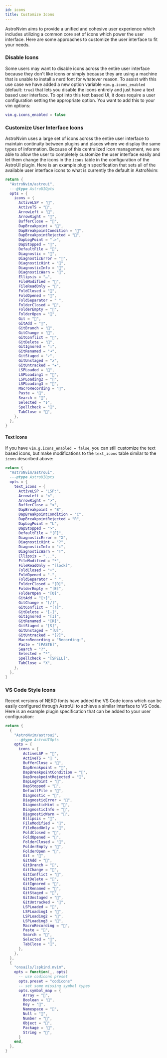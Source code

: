 ```yaml
---
id: icons
title: Customize Icons
---
```


AstroNvim aims to provide a unified and cohesive user experience which includes utilizing a common core set of icons which power the user interface. Here are some approaches to customize the user interface to fit your needs.

### Disable Icons

Some users may want to disable icons across the entire user interface because they don't like icons or simply because they are using a machine that is unable to install a nerd font for whatever reason. To assist with this use case we have added a new option variable `vim.g.icons_enabled` (default: `true`) that lets you disable the icons entirely and just have a text based user interface. To opt into this text based UI, it does require a user configuration setting the appropriate option. You want to add this to your vim options:

```lua title="lua/config/options.lua" ins={1}
vim.g.icons_enabled = false
```

### Customize User Interface Icons

AstroNvim uses a large set of icons across the entire user interface to maintain continuity between plugins and places where we display the same types of information. Because of this centralized icon management, we are able to allow the user to completely customize the user interface easily and let them change the icons in the `icons` table in the configuration of the AstroUI plugin. Here is an example plugin specification that sets all of the available user interface icons to what is currently the default in AstroNvim:

```lua title="lua/plugins/astroui.lua"
return {
  "AstroNvim/astroui",
  ---@type AstroUIOpts
  opts = {
    icons = {
      ActiveLSP = "",
      ActiveTS = "",
      ArrowLeft = "",
      ArrowRight = "",
      BufferClose = "󰅖",
      DapBreakpoint = "",
      DapBreakpointCondition = "",
      DapBreakpointRejected = "",
      DapLogPoint = ".>",
      DapStopped = "󰁕",
      DefaultFile = "󰈙",
      Diagnostic = "󰒡",
      DiagnosticError = "",
      DiagnosticHint = "󰌵",
      DiagnosticInfo = "󰋼",
      DiagnosticWarn = "",
      Ellipsis = "…",
      FileModified = "",
      FileReadOnly = "",
      FoldClosed = "",
      FoldOpened = "",
      FoldSeparator = " ",
      FolderClosed = "",
      FolderEmpty = "",
      FolderOpen = "",
      Git = "󰊢",
      GitAdd = "",
      GitBranch = "",
      GitChange = "",
      GitConflict = "",
      GitDelete = "",
      GitIgnored = "◌",
      GitRenamed = "➜",
      GitStaged = "✓",
      GitUnstaged = "✗",
      GitUntracked = "★",
      LSPLoaded = "",
      LSPLoading1 = "",
      LSPLoading2 = "󰀚",
      LSPLoading3 = "",
      MacroRecording = "",
      Paste = "󰅌",
      Search = "",
      Selected = "❯",
      Spellcheck = "󰓆",
      TabClose = "󰅙",
    },
  },
}
```

#### Text Icons

If you have `vim.g.icons_enabled = false`, you can still customize the text based icons, but make modifications to the `text_icons` table similar to the `icons` described above:

```lua title="lua/plugins/astroui.lua"
return {
  "AstroNvim/astroui",
  ---@type AstroUIOpts
  opts = {
    text_icons = {
      ActiveLSP = "LSP:",
      ArrowLeft = "<",
      ArrowRight = ">",
      BufferClose = "x",
      DapBreakpoint = "B",
      DapBreakpointCondition = "C",
      DapBreakpointRejected = "R",
      DapLogPoint = "L",
      DapStopped = ">",
      DefaultFile = "[F]",
      DiagnosticError = "X",
      DiagnosticHint = "?",
      DiagnosticInfo = "i",
      DiagnosticWarn = "!",
      Ellipsis = "...",
      FileModified = "*",
      FileReadOnly = "[lock]",
      FoldClosed = "+",
      FoldOpened = "-",
      FoldSeparator = " ",
      FolderClosed = "[D]",
      FolderEmpty = "[E]",
      FolderOpen = "[O]",
      GitAdd = "[+]",
      GitChange = "[/]",
      GitConflict = "[!]",
      GitDelete = "[-]",
      GitIgnored = "[I]",
      GitRenamed = "[R]",
      GitStaged = "[S]",
      GitUnstaged = "[U]",
      GitUntracked = "[?]",
      MacroRecording = "Recording:",
      Paste = "[PASTE]",
      Search = "?",
      Selected = "*",
      Spellcheck = "[SPELL]",
      TabClose = "X",
    },
  },
}
```

### VS Code Style Icons

Recent versions of NERD fonts have added the VS Code icons which can be easily configured through AstroUI to achieve a similar interface to VS Code. Here is an example plugin specification that can be added to your user configuration:

```lua title="lua/plugins/vscode_icons.lua"
return {
  {
    "AstroNvim/astroui",
    ---@type AstroUIOpts
    opts = {
      icons = {
        ActiveLSP = "",
        ActiveTS = " ",
        BufferClose = "",
        DapBreakpoint = "",
        DapBreakpointCondition = "",
        DapBreakpointRejected = "",
        DapLogPoint = "",
        DapStopped = "",
        DefaultFile = "",
        Diagnostic = "",
        DiagnosticError = "",
        DiagnosticHint = "",
        DiagnosticInfo = "",
        DiagnosticWarn = "",
        Ellipsis = "",
        FileModified = "",
        FileReadOnly = "",
        FoldClosed = "",
        FoldOpened = "",
        FolderClosed = "",
        FolderEmpty = "",
        FolderOpen = "",
        Git = "",
        GitAdd = "",
        GitBranch = "",
        GitChange = "",
        GitConflict = "",
        GitDelete = "",
        GitIgnored = "",
        GitRenamed = "",
        GitStaged = "",
        GitUnstaged = "",
        GitUntracked = "",
        LSPLoaded = "",
        LSPLoading1 = "",
        LSPLoading2 = "",
        LSPLoading3 = "",
        MacroRecording = "",
        Paste = "",
        Search = "",
        Selected = "",
        TabClose = "",
      },
    },
  },
  {
    "onsails/lspkind.nvim",
    opts = function(_, opts)
      -- use codicons preset
      opts.preset = "codicons"
      -- set some missing symbol types
      opts.symbol_map = {
        Array = "",
        Boolean = "",
        Key = "",
        Namespace = "",
        Null = "",
        Number = "",
        Object = "",
        Package = "",
        String = "",
      }
    end,
  },
}
```
